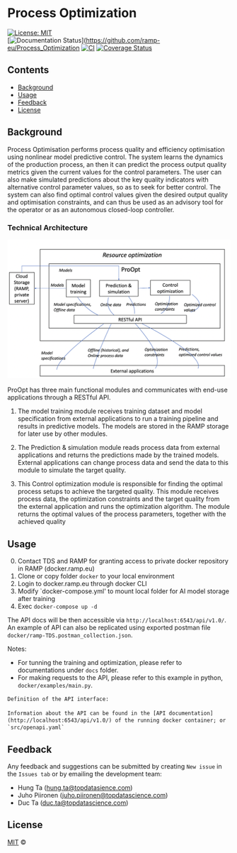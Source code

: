 # Process Optimization

[![License: MIT](https://img.shields.io/github/license/ramp-eu/TTE.project1.svg)](https://opensource.org/licenses/MIT)
<br/>
[![Documentation Status](https://github.com/ramp-eu/Process_Optimization)](https://github.com/ramp-eu/Process_Optimization
[![CI](https://github.com/ramp-eu/Process_Optimization/workflows/CI/badge.svg)](https://github.com/ramp-eu/Process_Optimization/actions?query=workflow%3ACI)
[![Coverage Status](https://coveralls.io/repos/github/ramp-eu/Process_Optimization/badge.svg?branch=master)](https://coveralls.io/github/ramp-eu/Process_Optimization?branch=master)

## Contents

-   [Background](#background)
-   [Usage](#usage)
-   [Feedback](#feedback)
-   [License](#license)

## Background

Process Optimisation performs process quality and efficiency optimisation using nonlinear model predictive control. The
system learns the dynamics of the production process, an then it can predict the process output quality metrics given
the current values for the control parameters. The user can also make simulated predictions about the key quality
indicators with alternative control parameter values, so as to seek for better control. The system can also find optimal
control values given the desired output quality and optimisation constraints, and can thus be used as an advisory tool
for the operator or as an autonomous closed-loop controller.

### Technical Architecture

![plot](./architecture.png)

ProOpt has three main functional modules and communicates with end-use applications through a RESTful API.

1. The model training module receives training dataset and model specification from external applications to run a
   training pipeline and results in predictive models. The models are stored in the RAMP storage for later use by other
   modules.

2. The Prediction & simulation module reads process data from external applications and returns the predictions made by
   the trained models. External applications can change process data and send the data to this module to simulate the
   target quality.

3. This Control optimization module is responsible for finding the optimal process setups to achieve the targeted
   quality. This module receives process data, the optimization constraints and the target quality from the external
   application and runs the optimization algorithm. The module returns the optimal values of the process parameters,
   together with the achieved quality

## Usage

0. Contact TDS and RAMP for granting access to private docker repository in RAMP (docker.ramp.eu)
1. Clone or copy folder `docker` to your local environment
2. Login to docker.ramp.eu through docker CLI
3. Modify `docker-compose.yml' to mount local folder for AI model storage after training
4. Exec `docker-compose up -d`

The API docs will be then accessible via `http://localhost:6543/api/v1.0/`. An example of API can also be replicated
using exported postman file `docker/ramp-TDS.postman_collection.json`.

Notes:

-   For tunning the training and optimization, please refer to documentations under `docs` folder.
-   For making requests to the API, please refer to this example in python, `docker/examples/main.py`.

```text
Definition of the API interface:

Information about the API can be found in the [API documentation](http://localhost:6543/api/v1.0/) of the running docker container; or `src/openapi.yaml`
```

## Feedback

Any feedback and suggestions can be submitted by creating `New issue` in the `Issues tab` or by emailing the development
team:

-   Hung Ta (hung.ta@topdatasience.com)
-   Juho Piironen (juho.piironen@topdatascience.com)
-   Duc Ta (duc.ta@topdatascience.com)

## License

[MIT](LICENSE) © <Top Data Science>
